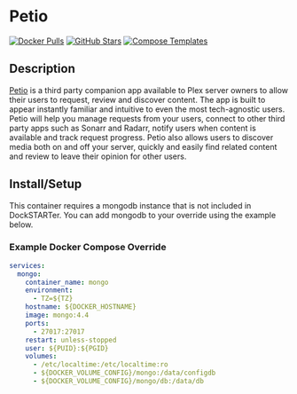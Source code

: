 # Petio

[![Docker Pulls](https://img.shields.io/docker/pulls/hotio/petio?style=flat-square&color=607D8B&label=docker%20pulls&logo=docker)](https://hub.docker.com/r/petio-team/petio)
[![GitHub Stars](https://img.shields.io/github/stars/hotio/petio?style=flat-square&color=607D8B&label=github%20stars&logo=github)](https://github.com/petio-team/petio)
[![Compose Templates](https://img.shields.io/static/v1?style=flat-square&color=607D8B&label=compose&message=templates)](https://github.com/GhostWriters/DockSTARTer/tree/main/compose/.apps/petio)

## Description

[Petio](https://petio.tv/) is a third party companion app available to Plex server owners to allow their users to request, review and discover content. The app is built to appear instantly familiar and intuitive to even the most tech-agnostic users. Petio will help you manage requests from your users, connect to other third party apps such as Sonarr and Radarr, notify users when content is available and track request progress. Petio also allows users to discover media both on and off your server, quickly and easily find related content and review to leave their opinion for other users.

## Install/Setup

This container requires a mongodb instance that is not included in DockSTARTer. You can add mongodb to your override using the example below.

### Example Docker Compose Override

```yaml
services:
  mongo:
    container_name: mongo
    environment:
      - TZ=${TZ}
    hostname: ${DOCKER_HOSTNAME}
    image: mongo:4.4
    ports:
      - 27017:27017
    restart: unless-stopped
    user: ${PUID}:${PGID}
    volumes:
      - /etc/localtime:/etc/localtime:ro
      - ${DOCKER_VOLUME_CONFIG}/mongo:/data/configdb
      - ${DOCKER_VOLUME_CONFIG}/mongo/db:/data/db
```
